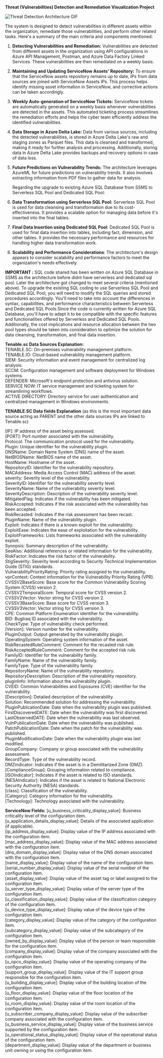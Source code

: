 **Threat (Vulnerabilities) Detection and Remediation Visualization Project**

![Threat Detection Architecture GIF](https://github.com/DataTech-Solutions/Threat-Detection-and-Visualization/assets/140796709/e0583c03-0c7d-42c8-9609-b831aa65f0bc)



The system is designed to detect vulnerabilities in different assets within the organization, remediate those vulnerabilities, and perform other related tasks. Here's a summary of the main criteria and components mentioned:
1. **Detecting Vulnerabilities and Remediation:** Vulnerabilities are detected from different assets in the organization using API configurations in Azure API Management, Postman, and Azure Data Factory Linked Services. These vulnerabilities are then remediated on a weekly basis.

2. **Maintaining and Updating ServiceNow Assets' Repository:** To ensure that the ServiceNow assets repository remains up to date, IPs from data sources are joined with ServiceNow Assets IPs. This process helps identify missing asset information in ServiceNow, and corrective actions can be taken accordingly.

3. **Weekly Auto-generation of ServiceNow Tickets:** ServiceNow tickets are automatically generated on a weekly basis whenever vulnerabilities are detected in the assets. This automated ticketing process streamlines the remediation efforts and helps the cyber team efficiently address the identified vulnerabilities.

4. **Data Storage in Azure Delta Lake:** Data from various sources, including the detected vulnerabilities, is stored in Azure Delta Lake's raw and staging zones as Parquet files. This data is cleansed and transformed, making it ready for further analysis and processing. Additionally, storing data in Azure Delta Lake provides backups and recovery options in case of data loss.

5. **Future Predictions on Vulnerability Trends:** The architecture leverages AzureML for future predictions on vulnerability trends. It also involves extracting information from PDF files to gather data for analysis.

   Regarding the upgrade to existing Azure SQL Database from SSMS to Serverless SQL Pool and Dedicated SQL Pool:

6. **Data Transformation using Serverless SQL Pool:** Serverless SQL Pool is used for data cleansing and transformation due to its cost-effectiveness. It provides a scalable option for managing data before it's inserted into the final tables.

7. **Final Data Insertion using Dedicated SQL Pool**: Dedicated SQL Pool is used for final data insertion into tables, including fact, dimension, and other tables. It provides the necessary performance and resources for handling higher data transformation work.

8.	**Scalability and Performance Considerations**: The architecture's design appears to consider scalability and performance factors to meet the organization's needs effectively.

**IMPORTANT :** SQL code shared has been written on Azure SQL Database in SSMS as the architecture before didnt have serverless and dedicated sql pool. Later the architecture got changed to meet several criteria (mentioned above). To upgrade the existing SQL coding to use Serverless SQL Pool and Dedicated SQL Pool, you will need to modify the SQL queries and stored procedures accordingly. You'll need to take into account the differences in syntax, capabilities, and performance characteristics between Serverless and Dedicated SQL Pools.Since the code is currently written for Azure SQL Database, you'll have to adapt it to be compatible with the specific features and functionalities offered by Serverless and Dedicated SQL Pools. Additionally, the cost implications and resource allocation between the two pool types should be taken into consideration to optimize the solution for data cleansing, transformation, and final data insertion.

**Tenable.sc Data Sources Explanation:**    
TENABLE.SC: On-premises vulnerability management platform.   
TENABLE.IO: Cloud-based vulnerability management platform.   
SIEM: Security information and event management for centralized log analysis.   
SCCM: Configuration management and software deployment for Windows systems.   
DEFENDER: Microsoft's endpoint protection and antivirus solution.   
SERVICE NOW: IT service management and ticketing system for streamlining workflows.   
ACTIVE DIRECTORY: Directory service for user authentication and centralized management in Windows environments.   

**TENABLE.SC Data fields Explanation** (as this is the most important data source acting as PARENT and the other data sources IPs are linked to Tenable.sc)

[IP]: IP address of the asset being assessed.   
[PORT]: Port number associated with the vulnerability.   
Protocol: The communication protocol used for the vulnerability.   
Plugin: Unique identifier for the vulnerability plugin.   
DNSName: Domain Name System (DNS) name of the asset.   
NetBIOSName: NetBIOS name of the asset.   
HostName: Hostname of the asset.   
RepositoryID: Identifier for the vulnerability repository.   
MACAddress: Media Access Control (MAC) address of the asset.   
severity: Severity level of the vulnerability.   
SeverityID: Identifier for the vulnerability severity level.   
SeverityName: Name of the vulnerability severity level.   
SeverityDescription: Description of the vulnerability severity level.   
MitigatedFlag: Indicates if the vulnerability has been mitigated.   
RiskAccepted: Indicates if the risk associated with the vulnerability has been accepted.   
RiskRecasted: Indicates if the risk assessment has been recast.   
PluginName: Name of the vulnerability plugin.   
Exploit: Indicates if there is a known exploit for the vulnerability.   
ExploitEase: Indicates the ease of exploitation for the vulnerability.         
ExploitFrameworks: Lists frameworks associated with the vulnerability exploit.   
Synopsis: Summary description of the vulnerability.   
SeeAlso: Additional references or related information for the vulnerability.   
RiskFactor: Indicates the risk factor of the vulnerability.   
StigSeverity: Severity level according to Security Technical Implementation Guide (STIG) standards.   
VulnerabilityPriorityRating: Priority rating assigned to the vulnerability.   
vprContext: Context information for the Vulnerability Priority Rating (VPR).   
CVSSV2BaseScore: Base score for the Common Vulnerability Scoring System (CVSS) version 2.   
CVSSV2TemporalScore: Temporal score for CVSS version 2.   
CVSSV2Vector: Vector string for CVSS version 2.   
CVSSV3BaseScore: Base score for CVSS version 3.   
CVSSV3Vector: Vector string for CVSS version 3.   
CPE: Common Platform Enumeration identifier for the vulnerability.   
BID: Bugtraq ID associated with the vulnerability.   
CheckType: Type of vulnerability check performed.   
[Version]: Version number for the vulnerability.   
PluginOutput: Output generated by the vulnerability plugin.   
OperatingSystem: Operating system information of the asset.   
RiskRecastedRuleComment: Comment for the recasted risk rule.   
RiskAcceptedRuleComment: Comment for the accepted risk rule.   
FamilyID: Identifier for the vulnerability family.   
FamilyName: Name of the vulnerability family.   
FamilyType: Type of the vulnerability family.   
RepositoryName: Name of the vulnerability repository.   
RepositoryDescription: Description of the vulnerability repository.   
pluginInfo: Information about the vulnerability plugin.   
CVEID: Common Vulnerabilities and Exposures (CVE) identifier for the vulnerability.   
[Description]: Detailed description of the vulnerability.   
Solution: Recommended solution for addressing the vulnerability.   
PluginPublicationDate: Date when the vulnerability plugin was published.   
FirstDiscoveredDATE: Date when the vulnerability was first discovered.   
LastObservedDATE: Date when the vulnerability was last observed.   
VulnPublicationDate: Date when the vulnerability was published.   
PatchPublicationDate: Date when the patch for the vulnerability was published.   
PluginModificationDate: Date when the vulnerability plugin was last modified.   
GroupCompany: Company or group associated with the vulnerability assessment.   
RecordType: Type of the vulnerability record.   
DMZindicator: Indicates if the asset is in a Demilitarized Zone (DMZ).   
[ComplianceGroup]: Grouping information related to compliance.   
[ISOIndicator]: Indicates if the asset is related to ISO standards.   
[NESAIndicator]: Indicates if the asset is related to National Electronic Security Authority (NESA) standards.   
[class]: Classification of the vulnerability.   
[Category]: Category information for the vulnerability.   
[Technology]: Technology associated with the vulnerability.   

**ServiceNow Fields:**
[u_business_criticality_display_value]: Business criticality level of the configuration item.   
[u_application_details_display_value]: Details of the associated application (if applicable).   
[ip_address_display_value]: Display value of the IP address associated with the configuration item.   
[mac_address_display_value]: Display value of the MAC address associated with the configuration item.   
[dns_domain_display_value]: Display value of the DNS domain associated with the configuration item.   
[name_display_value]: Display value of the name of the configuration item.   
[serial_number_display_value]: Display value of the serial number of the configuration item.   
[asset_display_value]: Display value of the asset tag or label assigned to the configuration item.   
[u_server_type_display_value]: Display value of the server type of the configuration item.   
[u_classification_display_value]: Display value of the classification category of the configuration item.   
[u_device_type_display_value]: Display value of the device type of the configuration item.   
[category_display_value]: Display value of the category of the configuration item.   
[subcategory_display_value]: Display value of the subcategory of the configuration item.   
[owned_by_display_value]: Display value of the person or team responsible for the configuration item.   
[company_display_value]: Display value of the company associated with the configuration item.   
[u_opco_display_value]: Display value of the operating company of the configuration item.   
[support_group_display_value]: Display value of the IT support group responsible for the configuration item.   
[u_building_display_value]: Display value of the building location of the configuration item.   
[u_floor_display_value]: Display value of the floor location of the configuration item.   
[u_room_display_value]: Display value of the room location of the configuration item.   
[u_subscriber_company_display_value]: Display value of the subscriber company associated with the configuration item.   
[u_business_service_display_value]: Display value of the business service supported by the configuration item.   
[u_operational_status_display_value]: Display value of the operational status of the configuration item.   
[department_display_value]: Display value of the department or business unit owning or using the configuration item.   





